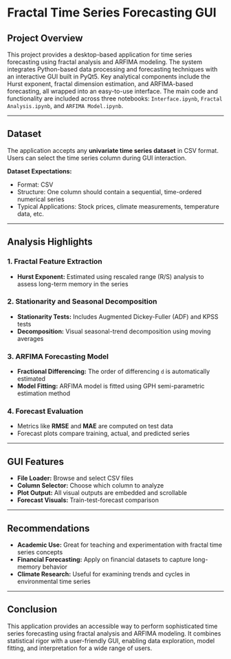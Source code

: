 # Fractal Time Series Forecasting GUI

## Project Overview  
This project provides a desktop-based application for time series forecasting using fractal analysis and ARFIMA modeling. The system integrates Python-based data processing and forecasting techniques with an interactive GUI built in PyQt5. Key analytical components include the Hurst exponent, fractal dimension estimation, and ARFIMA-based forecasting, all wrapped into an easy-to-use interface. The main code and functionality are included across three notebooks: `Interface.ipynb`, `Fractal Analysis.ipynb`, and `ARFIMA Model.ipynb`.

---

## Dataset  
The application accepts any **univariate time series dataset** in CSV format. Users can select the time series column during GUI interaction.

**Dataset Expectations:**
- Format: CSV
- Structure: One column should contain a sequential, time-ordered numerical series
- Typical Applications: Stock prices, climate measurements, temperature data, etc.

---

## Analysis Highlights  

### 1. Fractal Feature Extraction  
- **Hurst Exponent:** Estimated using rescaled range (R/S) analysis to assess long-term memory in the series  

### 2. Stationarity and Seasonal Decomposition  
- **Stationarity Tests:** Includes Augmented Dickey-Fuller (ADF) and KPSS tests  
- **Decomposition:** Visual seasonal-trend decomposition using moving averages  

### 3. ARFIMA Forecasting Model  
- **Fractional Differencing:** The order of differencing `d` is automatically estimated  
- **Model Fitting:** ARFIMA model is fitted using GPH semi-parametric estimation method  

### 4. Forecast Evaluation  
- Metrics like **RMSE** and **MAE** are computed on test data  
- Forecast plots compare training, actual, and predicted series  

---

## GUI Features  
- **File Loader:** Browse and select CSV files  
- **Column Selector:** Choose which column to analyze  
- **Plot Output:** All visual outputs are embedded and scrollable  
- **Forecast Visuals:** Train-test-forecast comparison  

---

## Recommendations  
- **Academic Use:** Great for teaching and experimentation with fractal time series concepts  
- **Financial Forecasting:** Apply on financial datasets to capture long-memory behavior  
- **Climate Research:** Useful for examining trends and cycles in environmental time series  

---

## Conclusion  
This application provides an accessible way to perform sophisticated time series forecasting using fractal analysis and ARFIMA modeling. It combines statistical rigor with a user-friendly GUI, enabling data exploration, model fitting, and interpretation for a wide range of users.
